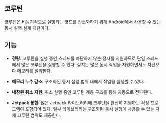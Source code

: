 ## 코루틴
코루틴은 비동기적으로 실행되는 코드를 간소화하기 위해 Android에서 사용할 수 있는 동시 실행 설계 패턴이다.

## 기능
+ **경량**: 코루틴을 실행 중인 스레드를 차단하지 않는 정지를 지원하므로 단일 스레드에서 많은 코루틴을 실행할 수 있다. 정지는 많은 동시 작업을 지원하면서도 차단보다 메모리를 절약한다.

+ **메모리 누수 감소**: 구조화된 동시 실행 범위 내에서 작업을 실행할 수 있다.

+ **내장된 취소 지원**: 취소 실행 중인 코루틴 계층 구조를 통해 자동으로 전파된다.

+ **Jetpack 통합**: 많은 Jetpack 라이브러리에 코루틴을 완전히 지원하는 확장 프로그램이 포함되어 있다. 일부 라이브러리는 구조화된 동시 실행에 사용할 수 있는 자체 코루틴 범위도 제공한다.